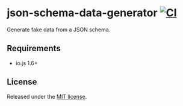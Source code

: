 # json-schema-data-generator [![CI][ci-badge]][ci-link]

Generate fake data from a JSON schema.

## Requirements

- io.js 1.6+

## License

Released under the [MIT license](LICENSE.md).

[ci-link]: https://travis-ci.org/ndhoule/json-schema-data-generator
[ci-badge]: https://travis-ci.org/ndhoule/json-schema-data-generator.svg?branch=master
